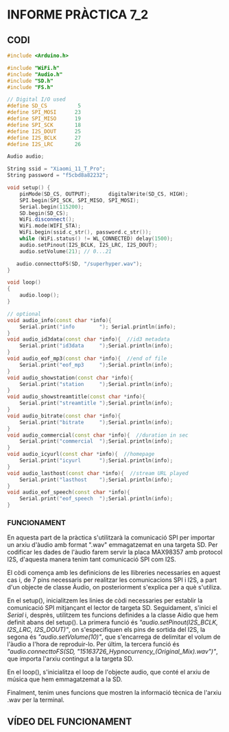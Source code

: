 # **INFORME PRÀCTICA 7_2** #
## **CODI** ##
```C++
#include <Arduino.h>

#include "WiFi.h"
#include "Audio.h"  
#include "SD.h"
#include "FS.h"

// Digital I/O used
#define SD_CS          5
#define SPI_MOSI      23
#define SPI_MISO      19
#define SPI_SCK       18
#define I2S_DOUT      25
#define I2S_BCLK      27
#define I2S_LRC       26

Audio audio;

String ssid = "Xiaomi_11_T_Pro";
String password = "f5cbd8a82232";

void setup() {
    pinMode(SD_CS, OUTPUT);      digitalWrite(SD_CS, HIGH);
    SPI.begin(SPI_SCK, SPI_MISO, SPI_MOSI);
    Serial.begin(115200);
    SD.begin(SD_CS);
    WiFi.disconnect();
    WiFi.mode(WIFI_STA);
    WiFi.begin(ssid.c_str(), password.c_str());
    while (WiFi.status() != WL_CONNECTED) delay(1500);
    audio.setPinout(I2S_BCLK, I2S_LRC, I2S_DOUT);
    audio.setVolume(21); // 0...21

   audio.connecttoFS(SD, "/superhyper.wav");
}

void loop()
{
    audio.loop();
}

// optional
void audio_info(const char *info){
    Serial.print("info        "); Serial.println(info);
}
void audio_id3data(const char *info){  //id3 metadata
    Serial.print("id3data     ");Serial.println(info);
}
void audio_eof_mp3(const char *info){  //end of file
    Serial.print("eof_mp3     ");Serial.println(info);
}
void audio_showstation(const char *info){
    Serial.print("station     ");Serial.println(info);
}
void audio_showstreamtitle(const char *info){
    Serial.print("streamtitle ");Serial.println(info);
}
void audio_bitrate(const char *info){
    Serial.print("bitrate     ");Serial.println(info);
}
void audio_commercial(const char *info){  //duration in sec
    Serial.print("commercial  ");Serial.println(info);
}
void audio_icyurl(const char *info){  //homepage
    Serial.print("icyurl      ");Serial.println(info);
}
void audio_lasthost(const char *info){  //stream URL played
    Serial.print("lasthost    ");Serial.println(info);
}
void audio_eof_speech(const char *info){
    Serial.print("eof_speech  ");Serial.println(info);
}
```

### **FUNCIONAMENT** ###
En aquesta part de la pràctica s'utilitzarà la comunicació SPI per importar un arxiu d'àudio amb format ".wav" emmagatzemat en una targeta SD. Per codificar les dades de l'àudio farem servir la placa MAX98357 amb protocol I2S, d'aquesta manera tenim tant comunicació SPI com I2S.

El còdi comença amb les definicions de les llibreries necessaries en aquest cas i, de 7 pins necessaris per realitzar les comunicacions SPI i I2S, a part d'un objecte de classe Àudio, on posteriorment s'explica per a què s'utiliza.

En el setup(), inicialitzem les linies de còdi necessaries per establir la comunicació SPI mitjançant el lector de targeta SD. Seguidament, s'inici el *Serial* i, desprès, utilitzem tes funcions definides a la classe Aidio que hem definit abans del setup(). La primera funció és *"audio.setPinout(I2S_BCLK, I2S_LRC, I2S_DOUT)"*, on s'especifiquen els pins de sortida del I2S, la segona és *"audio.setVolume(10)"*, que s'encarrega de delimitar el volum de l'àudio a l'hora de reproduir-lo. Per últim, la tercera funció és *"audio.connecttoFS(SD, "15163726_Hypnocurrency_(Original_Mix).wav")"*, que importa l'arxiu contingut a la targeta SD.

En el loop(), s'inicialitza el loop de l'objecte audio, que conté el arxiu de música que hem emmagatzemat a la SD. 

Finalment, tenim unes funcions que mostren la informació tècnica de l'arxiu .wav per la terminal.

## **VÍDEO DEL FUNCIONAMENT** ##
[]()